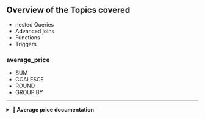 ## Overview of the Topics covered
- nested Queries
- Advanced joins
- Functions
- Triggers
  
### average_price

- SUM
- COALESCE
- ROUND
- GROUP BY

---

<details>
  <summary><strong>📖 Average price documentation</strong></summary>

## 📄 SQL Documentation

This project includes a SQL script for tracking product prices over time and calculating the average price of sold units.

### 📂 Files
- [`average_price.sql`](./average_price.sql) - Contains the database schema, sample data, and queries.

### 🛠️ Database Schema

#### 🗂️ `Prices` Table
| Column      | Type          | Description                          |
|------------|--------------|--------------------------------------|
| product_id | INT          | Unique product identifier           |
| start_date | DATE         | Price validity start date           |
| end_date   | DATE         | Price validity end date             |
| price      | DECIMAL(10,2) | Price of the product in that period |

#### 🗂️ `UnitsSold` Table
| Column        | Type  | Description                 |
|--------------|------|-----------------------------|
| product_id   | INT  | ID of the sold product       |
| purchase_date| DATE | Date when the sale happened  |
| units        | INT  | Number of units sold         |

---
